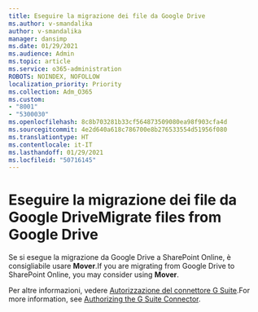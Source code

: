 ```yaml
---
title: Eseguire la migrazione dei file da Google Drive
ms.author: v-smandalika
author: v-smandalika
manager: dansimp
ms.date: 01/29/2021
ms.audience: Admin
ms.topic: article
ms.service: o365-administration
ROBOTS: NOINDEX, NOFOLLOW
localization_priority: Priority
ms.collection: Adm_O365
ms.custom:
- "8001"
- "5300030"
ms.openlocfilehash: 8c8b703281b33cf564873509080ea98f903cfa4d
ms.sourcegitcommit: 4e2d640a618c786700e8b276533554d51956f080
ms.translationtype: HT
ms.contentlocale: it-IT
ms.lasthandoff: 01/29/2021
ms.locfileid: "50716145"
---
```

# <a name="migrate-files-from-google-drive"></a><span data-ttu-id="3485c-102">Eseguire la migrazione dei file da Google Drive</span><span class="sxs-lookup"><span data-stu-id="3485c-102">Migrate files from Google Drive</span></span>

<span data-ttu-id="3485c-103">Se si esegue la migrazione da Google Drive a SharePoint Online, è consigliabile usare **Mover**.</span><span class="sxs-lookup"><span data-stu-id="3485c-103">If you are migrating from Google Drive to SharePoint Online, you may consider using **Mover**.</span></span>

<span data-ttu-id="3485c-104">Per altre informazioni, vedere [Autorizzazione del connettore G Suite](https://docs.microsoft.com/sharepointmigration/mover-gsuite).</span><span class="sxs-lookup"><span data-stu-id="3485c-104">For more information, see [Authorizing the G Suite Connector](https://docs.microsoft.com/sharepointmigration/mover-gsuite).</span></span>
